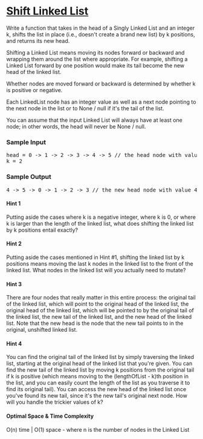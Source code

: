 # [Shift Linked List](https://www.algoexpert.io/questions/Shift%20Linked%20List)

<div class="_2bgxjrUydJ8e-Z8lo1vpgw"><p>
  Write a function that takes in the head of a Singly Linked List and an integer
  <span>k</span>, shifts the list in place (i.e., doesn't create a brand new
  list) by k positions, and returns its new head.
</p>
<p>
  Shifting a Linked List means moving its nodes forward or backward and wrapping
  them around the list where appropriate. For example, shifting a Linked List
  forward by one position would make its tail become the new head of the linked
  list.
</p>
<p>
  Whether nodes are moved forward or backward is determined by whether
  <span>k</span> is positive or negative.
</p>
<p>
  Each <span>LinkedList</span> node has an integer <span>value</span> as well as
  a <span>next</span> node pointing to the next node in the list or to
  <span>None</span> / <span>null</span> if it's the tail of the list.
</p>
<p>
  You can assume that the input Linked List will always have at least one node;
  in other words, the head will never be <span>None</span> / <span>null</span>.
</p>
<h3>Sample Input</h3>
<pre><span class="CodeEditor-promptParameter">head</span> = 0 -&gt; 1 -&gt; 2 -&gt; 3 -&gt; 4 -&gt; 5 <span class="CodeEditor-promptComment">// the head node with value 0</span>
<span class="CodeEditor-promptParameter">k</span> = 2
</pre>
<h3>Sample Output</h3>
<pre>4 -&gt; 5 -&gt; 0 -&gt; 1 -&gt; 2 -&gt; 3 <span class="CodeEditor-promptComment">// the new head node with value 4</span>
</pre></div>

#### Hint 1
Putting aside the cases where k is a negative integer, where k is 0, or where k is larger than the length of the linked list, what does shifting the linked list by k positions entail exactly?

#### Hint 2
Putting aside the cases mentioned in Hint #1, shifting the linked list by k positions means moving the last k nodes in the linked list to the front of the linked list. What nodes in the linked list will you actually need to mutate?

#### Hint 3
There are four nodes that really matter in this entire process: the original tail of the linked list, which will point to the original head of the linked list, the original head of the linked list, which will be pointed to by the original tail of the linked list, the new tail of the linked list, and the new head of the linked list. Note that the new head is the node that the new tail points to in the original, unshifted linked list.

#### Hint 4
You can find the original tail of the linked list by simply traversing the linked list, starting at the original head of the linked list that you're given. You can find the new tail of the linked list by moving k positions from the original tail if k is positive (which means moving to the (lengthOfList - k)th position in the list, and you can easily count the length of the list as you traverse it to find its original tail). You can access the new head of the linked list once you've found its new tail, since it's the new tail's original next node. How will you handle the trickier values of k?

#### Optimal Space & Time Complexity
O(n) time | O(1) space - where n is the number of nodes in the Linked List

